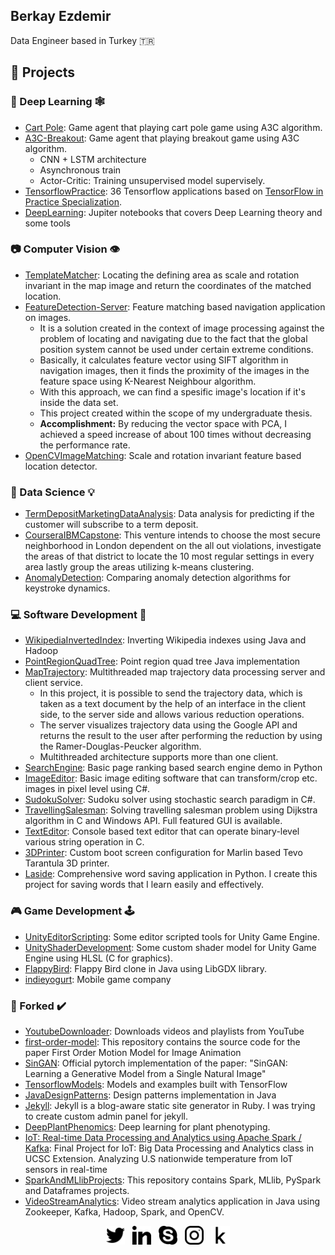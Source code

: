 ## Berkay Ezdemir
Data Engineer based in Turkey 🇹🇷

## 🧱 Projects

### 🧠 Deep Learning 🕸️

* [Cart Pole](https://github.com/brkyzdmr/Cart-Pole): Game agent that playing cart pole game using A3C algorithm.
* [A3C-Breakout](https://github.com/brkyzdmr/A3C-Breakout): Game agent that playing breakout game using A3C algorithm.
  * CNN + LSTM architecture
  * Asynchronous train
  * Actor-Critic: Training unsupervised model supervisely.
* [TensorflowPractice](https://github.com/brkyzdmr/TensorflowPractice): 36 Tensorflow applications based on [TensorFlow in Practice Specialization](https://www.coursera.org/specializations/tensorflow-in-practice). 
* [DeepLearning](https://github.com/brkyzdmr/Deep-Learning): Jupiter notebooks that covers Deep Learning theory and some tools

### 📷 Computer Vision 👁️
* [TemplateMatcher](https://github.com/brkyzdmr/TemplateMatcher): Locating the defining area as scale and rotation invariant in the map image and return the coordinates of the matched location.
* [FeatureDetection-Server](https://github.com/brkyzdmr/FeatureDetection-Server): Feature matching based navigation application on images. 
  * It is a solution created in the context of image processing against the problem of locating and navigating due to the fact that the global position system cannot be used under certain extreme conditions.
  * Basically, it calculates feature vector using SIFT algorithm in navigation images, then it finds the proximity of the images in the feature space using K-Nearest Neighbour algorithm.
  * With this approach, we can find a spesific image's location if it's inside the data set.
  * This project created within the scope of my undergraduate thesis.
  * **Accomplishment:** By reducing the vector space with PCA, I achieved a speed increase of about 100 times without decreasing the performance rate.
* [OpenCVImageMatching](https://github.com/brkyzdmr/OpenCV-ImageMatching): Scale and rotation invariant feature based location detector.

### 📄 Data Science 💡
* [TermDepositMarketingDataAnalysis](https://github.com/brkyzdmr/TermDepositMarketingDataAnalysis): Data analysis for predicting if the customer will subscribe to a term deposit.
* [CourseraIBMCapstone](https://github.com/brkyzdmr/Coursera_Capstone): This venture intends to choose the most secure neighborhood in London dependent on the all out violations, investigate the areas of that district to locate the 10 most regular settings in every area lastly group the areas utilizing k-means clustering.
* [AnomalyDetection](https://github.com/brkyzdmr/AnomalyDetection): Comparing anomaly detection algorithms for keystroke dynamics.

### 💻 Software Development 🧮
* [WikipediaInvertedIndex](https://github.com/brkyzdmr/WikipediaInvertedIndex): Inverting Wikipedia indexes using Java and Hadoop
* [PointRegionQuadTree](https://github.com/brkyzdmr/PointRegionQuadTree): Point region quad tree Java implementation
* [MapTrajectory](https://github.com/brkyzdmr/MapTrajectory): Multithreaded map trajectory data processing server and client service.
  * In this project, it is possible to send the trajectory data, which is taken as a text document by the help of an interface in the client side, to the server side and allows various reduction operations. 
  *  The server visualizes trajectory data using the Google API and returns the result to the user after performing the reduction by using the Ramer-Douglas-Peucker algorithm.
  *  Multithreaded architecture supports more than one client.
*  [SearchEngine](https://github.com/brkyzdmr/SearchEngine): Basic page ranking based search engine demo in Python
*  [ImageEditor](https://github.com/brkyzdmr/ImageEditor): Basic image editing software that can transform/crop etc. images in pixel level using C#.
*  [SudokuSolver](https://github.com/brkyzdmr/SudokuSolver): Sudoku solver using stochastic search paradigm in C#.
* [TravellingSalesman](https://github.com/brkyzdmr/DijkstraMapProLab2-1): Solving travelling salesman problem using Dijkstra algorithm in C and Windows API. Full featured GUI is available.
* [TextEditor](https://github.com/brkyzdmr/texteditor_v1.0): Console based text editor that can operate binary-level various string operation in C.
* [3DPrinter](https://github.com/brkyzdmr/3DPrinter): Custom boot screen configuration for Marlin based Tevo Tarantula 3D printer.
* [Laside](https://github.com/brkyzdmr/Laside): Comprehensive word saving application in Python. I create this project for saving words that I learn easily and effectively.

### 🎮 Game Development 🕹️
* [UnityEditorScripting](https://github.com/brkyzdmr/Unity-Editor-Scripting): Some editor scripted tools for Unity Game Engine.
*  [UnityShaderDevelopment](https://github.com/brkyzdmr/Unity-ShaderDevelopment): Some custom shader model for Unity Game Engine using HLSL (C for graphics).
*  [FlappyBird](https://github.com/brkyzdmr/FlappyBird): Flappy Bird clone in Java using LibGDX library.
*  [indieyogurt](https://twitter.com/indieyogurt): Mobile game company

### 🍴 Forked ✔️
* [YoutubeDownloader](https://github.com/brkyzdmr/YoutubeDownloader): Downloads videos and playlists from YouTube
* [first-order-model](https://github.com/brkyzdmr/first-order-model): This repository contains the source code for the paper First Order Motion Model for Image Animation
* [SinGAN](https://github.com/brkyzdmr/SinGAN): Official pytorch implementation of the paper: "SinGAN: Learning a Generative Model from a Single Natural Image"
* [TensorflowModels](https://github.com/brkyzdmr/models): Models and examples built with TensorFlow
* [JavaDesignPatterns](https://github.com/brkyzdmr/Java-Design-Patterns): Design patterns implementation in Java
* [Jekyll](https://github.com/brkyzdmr/jekyll): Jekyll is a blog-aware static site generator in Ruby. I was trying to create custom admin panel for jekyll.
* [DeepPlantPhenomics](https://github.com/brkyzdmr/deepplantphenomics): Deep learning for plant phenotyping.
* [IoT: Real-time Data Processing and Analytics using Apache Spark / Kafka](https://github.com/brkyzdmr/Spark-and-Kafka_IoT-Data-Processing-and-Analytics): Final Project for IoT: Big Data Processing and Analytics class in UCSC Extension. Analyzing U.S nationwide temperature from IoT sensors in real-time
* [SparkAndMLlibProjects](https://github.com/brkyzdmr/Spark-And-MLlib-Projects): This repository contains Spark, MLlib, PySpark and Dataframes projects.
* [VideoStreamAnalytics](https://github.com/brkyzdmr/video-stream-analytics): Video stream analytics application in Java using Zookeeper, Kafka, Hadoop, Spark, and OpenCV.




<p align='center'>
<a href="https://twitter.com/einsteinekeine"><img height="30" src="./img/013-twitter-1.png"></a>&nbsp;&nbsp;
<a href="https://www.linkedin.com/in/brkyzdmr/"><img height="30" src="./img/031-linkedin.png"></a>&nbsp;&nbsp;
<a href="https://join.skype.com/invite/fhmCVxEhcUUF"><img height="30" src="./img/022-skype.png"></a>&nbsp;&nbsp;
<a href="https://www.instagram.com/berkayezdemir/"><img height="30" src="./img/034-instagram.png"></a>&nbsp;&nbsp;
<a href="https://www.kaggle.com/brkyzdmr"><img height="30" src="./img/044-kaggle.png"></a>
</p>
